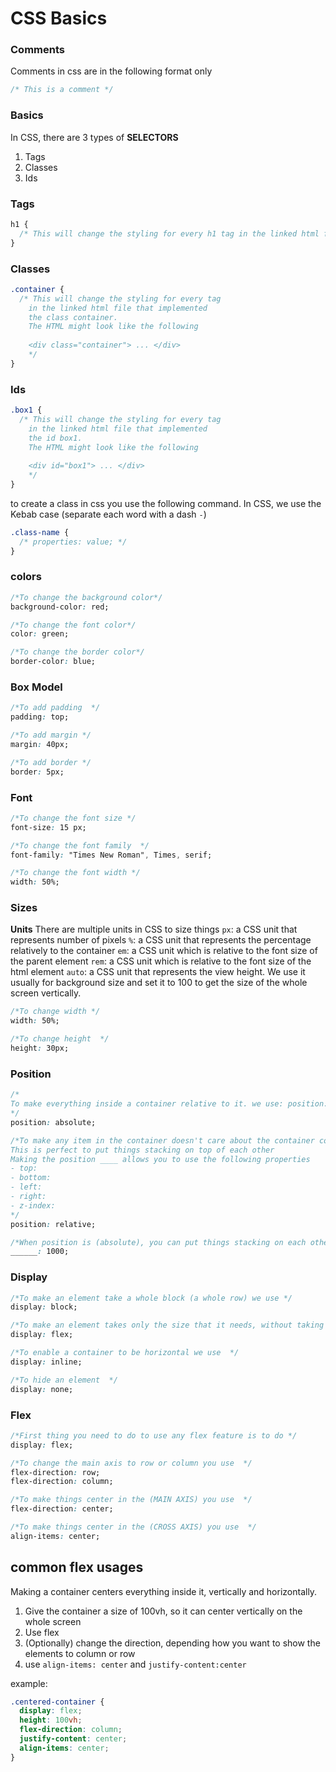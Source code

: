 # CSS Basics

### Comments

Comments in css are in the following format only

```css
/* This is a comment */
```

### Basics

In CSS, there are 3 types of **SELECTORS**

1. Tags
2. Classes
3. Ids

### Tags

```css
h1 {
  /* This will change the styling for every h1 tag in the linked html file */
}
```

### Classes

```css
.container {
  /* This will change the styling for every tag 
    in the linked html file that implemented 
    the class container. 
    The HTML might look like the following
    
    <div class="container"> ... </div>
    */
}
```

### Ids

```css
.box1 {
  /* This will change the styling for every tag 
    in the linked html file that implemented 
    the id box1. 
    The HTML might look like the following
    
    <div id="box1"> ... </div>
    */
}
```

to create a class in css you use the following command.
In CSS, we use the Kebab case (separate each word with a dash `-`)

```css
.class-name {
  /* properties: value; */
}
```

### colors

```css
/*To change the background color*/
background-color: red;

/*To change the font color*/
color: green;

/*To change the border color*/
border-color: blue;
```

### Box Model

```css
/*To add padding  */
padding: top;

/*To add margin */
margin: 40px;

/*To add border */
border: 5px;
```

### Font

```css
/*To change the font size */
font-size: 15 px;

/*To change the font family  */
font-family: "Times New Roman", Times, serif;

/*To change the font width */
width: 50%;
```

### Sizes

**Units**
There are multiple units in CSS to size things
`px`: a CSS unit that represents number of pixels
`%`: a CSS unit that represents the percentage relatively to the container
`em`: a CSS unit which is relative to the font size of the parent element
`rem`: a CSS unit which is relative to the font size of the html element
`auto`: a CSS unit that represents the view height. We use it usually for background size and set it to 100 to get the size of the whole screen vertically.

```css
/*To change width */
width: 50%;

/*To change height  */
height: 30px;
```

### Position

```css
/*
To make everything inside a container relative to it. we use: position: ___
*/
position: absolute;

/*To make any item in the container doesn't care about the container content, and it doesn't mind being on top of the over elements we use position: ____
This is perfect to put things stacking on top of each other
Making the position ____ allows you to use the following properties
- top:
- bottom: 
- left: 
- right: 
- z-index: 
*/
position: relative;

/*When position is (absolute), you can put things stacking on each other, but you can specify which element should be on visible on the top of another element, we use ___ and add a higher number to it */
______: 1000;
```

### Display

```css
/*To make an element take a whole block (a whole row) we use */
display: block;

/*To make an element takes only the size that it needs, without taking a whole row  */
display: flex;

/*To enable a container to be horizontal we use  */
display: inline;

/*To hide an element  */
display: none;
```

### Flex

```css
/*First thing you need to do to use any flex feature is to do */
display: flex;

/*To change the main axis to row or column you use  */
flex-direction: row;
flex-direction: column;

/*To make things center in the (MAIN AXIS) you use  */
flex-direction: center;

/*To make things center in the (CROSS AXIS) you use  */
align-items: center;
```

## common flex usages

Making a container centers everything inside it, vertically and horizontally.

1. Give the container a size of 100vh, so it can center vertically on the whole screen
2. Use flex
3. (Optionally) change the direction, depending how you want to show the elements to column or row
4. use `align-items: center` and `justify-content:center`

example:

```css
.centered-container {
  display: flex;
  height: 100vh;
  flex-direction: column;
  justify-content: center;
  align-items: center;
}
```
